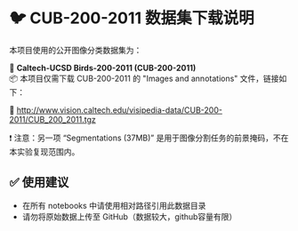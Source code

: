 # 🐦 CUB-200-2011 数据集下载说明

本项目使用的公开图像分类数据集为：

📎 **Caltech-UCSD Birds-200-2011 (CUB-200-2011)**  
📦 本项目仅需下载 CUB-200-2011 的 "Images and annotations" 文件，链接如下：

🔗 http://www.vision.caltech.edu/visipedia-data/CUB-200-2011/CUB_200_2011.tgz

❗ 注意：另一项 “Segmentations (37MB)” 是用于图像分割任务的前景掩码，不在本实验复现范围内。

## ✅ 使用建议

- 在所有 notebooks 中请使用相对路径引用此数据目录
- 请勿将原始数据上传至 GitHub（数据较大，github容量有限）